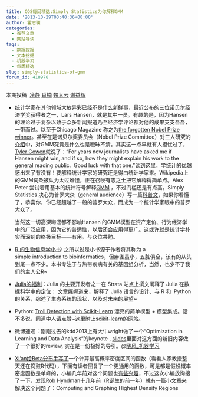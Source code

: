 ```yaml
---
title: COS每周精选:Simply Statistics为你解释GMM
date: '2013-10-29T00:40:36+00:00'
author: 霍志骥
categories:
  - 推荐文章
  - 网站导读
tags:
  - 数据挖掘
  - 文本挖掘
  - 机器学习
  - 每周精选
slug: simply-statistics-of-gmm
forum_id: 418978
---
```



  本期投稿  [冷静](http://www.weibo.com/p/1005051756465937/home?from=page_100505&mod=TAB#place) [肖楠](http://www.road2stat.com) [魏太云](http://www.weibo.com/taiyun?topnav=1&wvr=5&topsug=1) [谢益辉](http://yihui.name)


  * 统计学家在其他领域大放异彩已经不是什么新鲜事，最近公布的三位诺贝尔经济学奖获得者之一，Lars Hansen，就是其中一员。有趣的是，因为Hansen 的理论过于复杂以致于众多新闻报道乃至经济学评论都对他的成果支支吾吾，一带而过。以至于Chicago Magazine 称之为[the forgotten Nobel Prize winner](http://www.chicagomag.com/city-life/October-2013/Lars-Peter-Hansen-The-Forgotten-Nobel-Prize-Winner/)。甚至在是诺贝尔奖委员会（Nobel Prize Committee）对三人研究的[介绍](http://www.nobelprize.org/nobel_prizes/economic-sciences/laureates/2013/popular-economicsciences2013.pdf)中，对GMM究竟是什么也是暧昧不清。其实这一点早就有人担忧过了，[Tyler Cowen](http://marginalrevolution.com/marginalrevolution/2013/10/lars-peter-hansen-nobel-laureate.html)就说了：“For years now journalists have asked me if Hansen might win, and if so, how they might explain his work to the general reading public.  Good luck with that one.”读到这里，学统计的优越感出来了有没有！要解释统计学家的研究还是得由统计学家来。Wikipedia上的GMM词条被认为太过难懂，正在召唤有志之士把它解释得简单点。Alex Peter 尝试着用基本的统计符号解释[GMM](http://marginalrevolution.com/marginalrevolution/2013/10/lars-peter-hansen-nobelist.html) ，不过门槛还是有点高。Simply Statistics 决心为普罗大众（general audience）写一篇[科普文](http://simplystatistics.org/2013/10/14/why-did-lars-peter-hansen-win-the-nobel-prize-generalized-method-of-moments-explained/)，如果你看懂了，恭喜你，你已经超越了一般的普罗大众，而成为一个统计学家眼中的普罗大众了。
  
    当然这一切高深晦涩都不影响Hansen 的GMM模型在资产定价、行为经济学中的广泛应用，因为它的普适性，以后还会应用得更广。这或许就是统计学朴实而深刻的终极目标——有用。与众位共勉。
  * [R 的生物信息学小书](http://a-little-book-of-r-for-bioinformatics.readthedocs.org/en/latest/): 之所以说是小书源于作者将其称为 a simple introduction to bioinformatics，但麻雀虽小，五脏俱全，该有的从头到尾一点不少。本书专注于与热带疾病有关的基因组分析，当然，也少不了我们的主人公R~
  * [Julia的福利](http://strata.oreilly.com/2013/10/julias-role-in-data-science.html)：Julia 的主要开发者之一在 Strata 站点上撰文阐释了 Julia 在数据科学中的定位： 文章娓娓道来，解释了 Julia 语言的设计、与 R 和  Python 的关系，综述了生态系统的现状，以及对未来的展望~
  * Python: [Troll Detection with Scikit-Learn](http://blog.kaggle.com/2012/09/26/impermium-andreas-blog/) 漂亮的简单模型 + 模型集成。话不多说，同道中人请点赞~这里附上[scikit-learn](http://scikit-learn.org/stable/)的网站。
  * 微博速递：刚刚过去的kdd2013上有大牛wright做了一个“Optimization in Learning and Data Analysis“的keynote , [slides](http://t.cn/zRxRuM2)里面对这方面的新旧内容做了一个很好的review, 实在是一份极好的导引。@[晓风_机器学习](http://weibo.com/1780877950/AfiWyjfTh)
  * [Xi’an给Beta分布手写了](http://xianblog.wordpress.com/2013/10/17/beta-hpd/)一个计算最高概率密度区间的函数（看看人家教授整天还在捣鼓R代码），下面有读者回复了一个更通用的函数，可是都是假设概率密度函数是单峰的，小编几年前对这个问题也[有些兴趣](https://cos.name/cn/topic/18001)，不过这次小编放狗搜了一下，发现Rob Hyndman十几年前（R诞生的前一年）就有一篇小文章来解决这个问题了：Computing and Graphing Highest Density Regions

